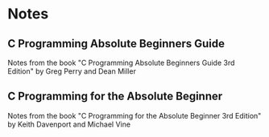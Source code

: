 # Notes

## C Programming Absolute Beginners Guide
Notes from the book "C Programming Absolute Beginners Guide 3rd Edition" by Greg Perry and Dean Miller

## C Programming for the Absolute Beginner
Notes from the book "C Programming for the Absolute Beginner 3rd Edition" by Keith Davenport and Michael Vine
